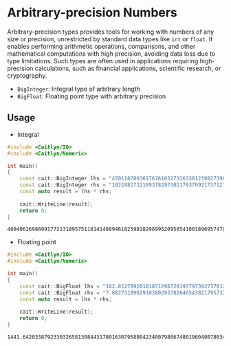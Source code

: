 # Arbitrary-precision Numbers

Arbitrary-precision types provides tools for working with numbers of any size
or precision, unrestricted by standard data types like `int` or `float`.
It enables performing arithmetic operations, comparisons, and other mathematical
computations with high precision, avoiding data loss due to type limitations.
Such types are often used in applications requiring high-precision calculations,
such as financial applications, scientific research, or cryptography.

- `BigInteger`: Integral type of arbitrary length
- `BigFloat`: Floating point type with arbitrary precision

## Usage

- Integral

```c++
#include <Caitlyn/IO>
#include <Caitlyn/Numeric>

int main()
{
    const cait::BigInteger lhs = "47011878636176761032731633812398273982371829";
    const cait::BigInteger rhs = "10218827321893782973821793709217371273";
    const auto result = lhs * rhs;
    
    cait::WriteLine(result);
    return 0;
}
```

```text
480406269860917721318957511814148894618259818296995209585410018969574705029068317
```

- Floating point

```c++
#include <Caitlyn/IO>
#include <Caitlyn/Numeric>

int main()
{
    const cait::BigFloat lhs = "182.81278920101871298728193797392737812737";
    const cait::BigFloat rhs = "7.8827318902910380293782646543821795732418";
    const auto result = lhs * rhs;
    
    cait::WriteLine(result);
    return 0;
}
```

```text
1441.64203387923303265813084431780163079588042340079866748019604087803446244208066
```
